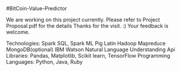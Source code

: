 
#BitCoin-Value-Predictor


We are working on this project currently.
Please refer to Project Proposal.pdf for the details
Thanks for the visit. :)
Your feedback is welcome.



Technologies:
Spark SQL, Spark ML
Pig Latin
Hadoop Mapreduce
MongoDB(optional)
IBM Watson Natural Language Understanding Api
Libraries: Pandas, Matplotlib, Scikit learn, TensorFlow 
Programming Languages: Python, Java, Ruby

